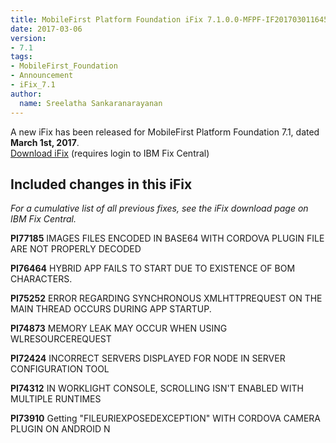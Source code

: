 ```yaml
---
title: MobileFirst Platform Foundation iFix 7.1.0.0-MFPF-IF201703011645 released
date: 2017-03-06
version:
- 7.1
tags:
- MobileFirst_Foundation
- Announcement
- iFix_7.1
author:
  name: Sreelatha Sankaranarayanan
---
```

A new iFix has been released for MobileFirst Platform Foundation 7.1, dated **March 1st, 2017**.  
[Download iFix](http://www.ibm.com/support/fixcentral/swg/quickorder?parent=ibm%7EOther%2Bsoftware&product=ibm/Other+software/IBM+MobileFirst+Platform+Foundation&release=7.1.0.0&platform=All&function=all&source=fc) (requires login to IBM Fix Central)

## Included changes in this iFix
*For a cumulative list of all previous fixes, see the iFix download page on IBM Fix Central.*

**PI77185**   IMAGES FILES ENCODED IN BASE64 WITH CORDOVA PLUGIN FILE ARE NOT PROPERLY DECODED

**PI76464**   HYBRID APP FAILS TO START DUE TO EXISTENCE OF BOM CHARACTERS.

**PI75252**   ERROR REGARDING SYNCHRONOUS XMLHTTPREQUEST ON THE MAIN THREAD OCCURS DURING APP STARTUP.

**PI74873**   MEMORY LEAK MAY OCCUR WHEN USING WLRESOURCEREQUEST

**PI72424**   INCORRECT SERVERS DISPLAYED FOR NODE IN SERVER CONFIGURATION TOOL

**PI74312**   IN WORKLIGHT CONSOLE, SCROLLING ISN'T ENABLED WITH MULTIPLE RUNTIMES

**PI73910**   Getting "FILEURIEXPOSEDEXCEPTION" WITH CORDOVA CAMERA PLUGIN ON ANDROID N
